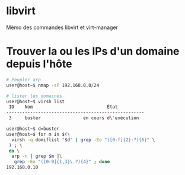 # libvirt
Mémo des commandes libvirt et virt-manager

# Trouver la ou les IPs d'un domaine depuis l'hôte
```sh
# Peupler arp
user@host~$ nmap -sP 192.168.0.0/24

# lister les domaines
user@host~$ virsh list
 ID    Nom                            État
----------------------------------------------------
 3     buster                en cours d\'exécution

user@host~$ d=buster
user@host~$ for m in $(\
  virsh -q domiflist "$d" | grep -Eo "([0-f]{2}:?){6}" \
 ) ; \
 do \
  arp -n | grep $m |\
   grep -Eo "([0-9]{1,3}\.?){4}" ; done
192.168.0.10
```
